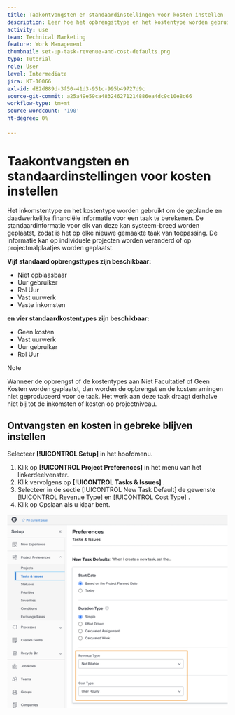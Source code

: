 ```yaml
---
title: Taakontvangsten en standaardinstellingen voor kosten instellen
description: Leer hoe het opbrengsttype en het kostentype worden gebruikt om de geplande en daadwerkelijke financiële informatie voor een taak te berekenen.
activity: use
team: Technical Marketing
feature: Work Management
thumbnail: set-up-task-revenue-and-cost-defaults.png
type: Tutorial
role: User
level: Intermediate
jira: KT-10066
exl-id: d82d889d-3f50-41d3-951c-995b49727d9c
source-git-commit: a25a49e59ca483246271214886ea4dc9c10e8d66
workflow-type: tm+mt
source-wordcount: '190'
ht-degree: 0%

---
```


# Taakontvangsten en standaardinstellingen voor kosten instellen

Het inkomstentype en het kostentype worden gebruikt om de geplande en daadwerkelijke financiële informatie voor een taak te berekenen. De standaardinformatie voor elk van deze kan systeem-breed worden geplaatst, zodat is het op elke nieuwe gemaakte taak van toepassing. De informatie kan op individuele projecten worden veranderd of op projectmalplaatjes worden geplaatst.

**Vijf standaard opbrengsttypes zijn beschikbaar:**

* Niet opblaasbaar
* Uur gebruiker
* Rol Uur
* Vast uurwerk
* Vaste inkomsten

**en vier standaardkostentypes zijn beschikbaar:**

* Geen kosten
* Vast uurwerk
* Uur gebruiker
* Rol Uur

>[!NOTE]
>
>Wanneer de opbrengst of de kostentypes aan Niet Facultatief of Geen Kosten worden geplaatst, dan worden de opbrengst en de kostenramingen niet geproduceerd voor de taak. Het werk aan deze taak draagt derhalve niet bij tot de inkomsten of kosten op projectniveau.

## Ontvangsten en kosten in gebreke blijven instellen

Selecteer **[!UICONTROL Setup]** in het hoofdmenu.

1. Klik op **[!UICONTROL Project Preferences]** in het menu van het linkerdeelvenster.
1. Klik vervolgens op **[!UICONTROL Tasks & Issues]** .
1. Selecteer in de sectie [!UICONTROL New Task Default] de gewenste [!UICONTROL Revenue Type] en [!UICONTROL Cost Type] .
1. Klik op Opslaan als u klaar bent.

![ een beeld van vestiging opbrengst en kostengebreken ](assets/setting-up-finances-3.png)
